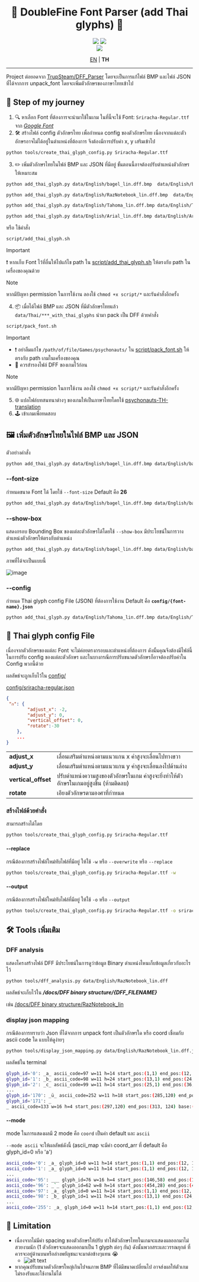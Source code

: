 <div align="center">
<h1>🧠 DoubleFine Font Parser (add Thai glyphs) 🧠</h1>

<img src="http://ForTheBadge.com/images/badges/made-with-python.svg"/>
<img src="https://img.shields.io/badge/python-3.10%2B-blue.svg?style=for-the-badge&logo=python&logoColor=white"/>
<br>
<img src="https://raw.githubusercontent.com/Onyx-Nostalgia/DFF-TH-glyphs/refs/heads/main/data/Thai/bagel_lin_with_thai_glyphs.bmp"/>

<a href="https://github.com/Onyx-Nostalgia/DFF-TH-glyphs/blob/main/README.md">EN</a>
 | <b>TH</b>

</div>

---

Project ต่อยอดจาก [TrupSteam/DFF_Parser](https://github.com/TrupSteam/DFF_Parser) โดยจะเป็นการแก้ไฟล์ BMP และไฟล์ JSON ที่ได้จากการ unpack_font โดยจะเพิ่มตัวอักษรของภาษาไทยเข้าไป

## 🚀 Step of my journey
1. 🔍 หาเลือก Font ที่ต้องการจะนำมาใช้ในเกม ในที่นี้จะใช้ Font: `Sriracha-Regular.ttf` จาก [_Google Font_](https://fonts.google.com/specimen/Sriracha?preview.text=%E0%B9%80%E0%B8%81%E0%B8%A1%E0%B9%84%E0%B8%8B%E0%B9%82%E0%B8%84%E0%B8%99%E0%B8%AD%E0%B8%97%20%E0%B8%8B%E0%B8%B2%E0%B8%8A%E0%B9%88%E0%B8%B2%20%E0%B9%84%E0%B8%99%E0%B8%99%E0%B9%8C%20%E0%B9%82%E0%B8%84%E0%B9%89%E0%B8%8A%20%E0%B9%81%E0%B8%84%E0%B8%A1%E0%B8%9B%E0%B9%8C%20%E0%B9%80%E0%B8%A3%E0%B8%B4%E0%B9%88%E0%B8%A1%E0%B9%80%E0%B8%81%E0%B8%A1%20%E0%B8%AA%E0%B8%A7%E0%B8%B1%E0%B8%AA%E0%B8%94%E0%B8%B5%E0%B8%84%E0%B8%A3%E0%B8%B1%E0%B8%9A%20%E0%B8%9E%E0%B8%A5%E0%B8%B1%E0%B8%87%E0%B8%88%E0%B8%B4%E0%B8%95)
2. 🛠️ สร้างไฟล์ config ตัวอักษรไทย เพื่อกำหนด config ของตัวอักษรไทย เนื่องจากแต่ละตัวอักษรอาจไม่ได้อยู่ในตำแหน่งที่ต้องการ จึงต้องมีการปรับค่า x, y เสริมเข้าไป
```bash
python tools/create_thai_glyph_config.py Sriracha-Regular.ttf
```
3. ✏️ เพิ่มตัวอักษรไทยในไฟล์ BMP และ JSON ที่มีอยู่ ขั้นตอนนี้อาจต้องปรับตำแหน่งตัวอักษรให้เหมาะสม
```bash
python add_thai_glyph.py data/English/bagel_lin.dff.bmp  data/English/bagel_lin.dff.json Sriracha-Regular.ttf

python add_thai_glyph.py data/English/RazNotebook_lin.dff.bmp  data/English/RazNotebook_lin.dff.json Sriracha-Regular.ttf

python add_thai_glyph.py data/English/Tahoma_lin.dff.bmp data/English/Tahoma_lin.dff.json Sriracha-Regular.ttf --font-size 18 --config config/sriracha-regular-small.json

python add_thai_glyph.py data/English/Arial_lin.dff.bmp data/English/Arial_lin.dff.json Sriracha-Regular.ttf --font-size 16 --config config/sriracha-regular-small.json
```
หรือ ใช้คำสั่ง
```bash
script/add_thai_glyph.sh
```
> [!Important]
>❗ หากเก็บ Font ไว้ที่อื่นให้ไปแก้ไข path ใน [script/add_thai_glyph.sh](/script/add_thai_glyph.sh) ให้ตรงกับ path ในเครื่องของคุณด้วย

> [!NOTE]
> หากมีปัญหา permission ในการใช้งาน ลองใช้ `chmod +x script/*` และรันคำสั่งอีกครั้ง

4. 📦 เมื่อได้ไฟล์ BMP และ JSON ที่มีตัวอักษรไทยแล้ว `data/Thai/***_with_thai_glyphs` นำมา pack เป็น DFF ด้วยคำสั่ง
```bash
script/pack_font.sh
``` 
> [!Important]
> * ❗ อย่าลืมแก้ไข `/path/of/file/Games/psychonauts/` ใน [script/pack_font.sh](/script/pack_font.sh) ให้ตรงกับ path เกมในเครื่องของคุณ
> * 💾 ควรสำรองไฟล์ DFF ของเกมไว้ก่อน

> [!NOTE]
> หากมีปัญหา permission ในการใช้งาน ลองใช้ `chmod +x script/*` และรันคำสั่งอีกครั้ง

5. 🌐 แปลไฟล์บทสนทนาต่างๆ ของเกมให้เป็นภาษาไทยโดยใช้ [psychonauts-TH-translation](https://github.com/Onyx-Nostalgia/psychonauts-TH-translation)
6. 🕹️ เข้าเกมเพื่อทดสอบ

## 🖼️ เพิ่มตัวอักษรไทยในไฟล์ BMP และ JSON
ตัวอย่างคำสั่ง 

```bash
python add_thai_glyph.py data/English/bagel_lin.dff.bmp data/English/bagel_lin.dff.json Sriracha-Regular.ttf
```
### --font-size
กำหนดขนาด Font ได้ โดยใช้ `--font-size` Default คือ **26**
```bash
python add_thai_glyph.py data/English/bagel_lin.dff.bmp data/English/bagel_lin.dff.json Sriracha-Regular.ttf --font-size 26
```
### --show-box 
แสดงกรอบ Bounding Box ของแต่ละตัวอักษรได้โดยใช้ `--show-box` มีประโยชน์ในการวางตำแหน่งตัวอักษรให้ตรงกับตำแหน่ง
```bash
python add_thai_glyph.py data/English/bagel_lin.dff.bmp data/English/bagel_lin.dff.json Sriracha-Regular.ttf --show-box 
```
ภาพที่ได้จะเป็นแบบนี้

![image](/data/Thai/bagel_lin_with_thai_glyphs_show_box.bmp)

### --config
กำหนด Thai glyph config File (JSON) ที่ต้องการใช้งาน Default คือ **`config/{font-name}.json`**
```bash
python add_thai_glyph.py data/English/Tahoma_lin.dff.bmp data/English/Tahoma_lin.dff.json Sriracha-Regular.ttf --font-size 18 --config config/sriracha-regular-small.json
```

## 📝 Thai glyph config File

เนื่องจากตัวอักษรของแต่ละ Font จะไม่ค่อยตรงกรอบและตำแหน่งที่ต้องการ ดังนั้นคุณจึงต้องมีไฟล์นี้ในการปรับ config ของแต่ละตัวอักษร และในบางกรณีการปรับขนาดตัวอักษรก็อาจต้องปรับค่าใน Config พวกนี้ด้วย

ผลลัพธ์จะถูกเก็บไว้ใน [config/](/config/)

[config/sriracha-regular.json](/config/sriracha-regular.json)

```json
{
 "ก": {
        "adjust_x": -2,
        "adjust_y": 0,
        "vertical_offset": 0,
        "rotate":-30
    },
    ...
}
```
|                     |                                                                     |
| ------------------- | ------------------------------------------------------------------- |
| **adjust_x**        | เลื่อนเสริมตำแหน่งตามแนวแกน x ค่าสูงจะเลื่อนไปทางขวา                         |
| **adjust_y**        | เลื่อนเสริมตำแหน่งตามแนวแกน y ค่าสูงจะเลื่อนลงไปด้านล่าง                       |
| **vertical_offset** | ปรับตำแหน่งความสูงของตัวอักษรในเกม ค่าสูงจะยิ่งทำให้ตัวอักษรในเกมอยู่สูงขึ้น (ห้ามติดลบ) |
| **rotate**          | เอียงตัวอักษรตามองศาที่กำหนด                                              |

### สร้างไฟล์ด้วยคำสั่ง

สามารถสร้างได้โดย
```bash
python tools/create_thai_glyph_config.py Sriracha-Regular.ttf
```
#### --replace
กรณีต้องการสร้างไฟล์ใหม่ทับไฟล์ที่มีอยู่ ให้ใช้ `-w` หรือ `--overwrite` หรือ `--replace`
```bash
python tools/create_thai_glyph_config.py Sriracha-Regular.ttf -w
```
#### --output
กรณีต้องการสร้างไฟล์ใหม่ทับไฟล์ที่มีอยู่ ให้ใช้ `-o` หรือ `--output`
```bash
python tools/create_thai_glyph_config.py Sriracha-Regular.ttf -o sriracha-regular-small.json
```

## 🛠️ Tools เพิ่มเติม

### DFF analysis
แสดงโครงสร้างไฟล์ DFF มีประโยชน์ในการดูว่าข้อมูล Binary ตำแหน่งไหนเก็บข้อมูลเกี่ยวกับอะไรไว้

```bash
python tools/dff_analysis.py data/English/RazNotebook_lin.dff
```
ผลลัพธ์จะเก็บไว้ใน **_/docs/DFF binary structure/{DFF_FILENAME}_** 

เช่น
[/docs/DFF binary structure/RazNotebook_lin](/docs/DFF%20binary%20structure/RazNotebook_lin)

### display json mapping
กรณีต้องการทราบว่า Json ที่ได้จากการ unpack font เป็นตัวอักษรใด หรือ coord เชื่อมกับ ascii code ใด แบบให้ดูง่ายๆ
```bash
python tools/display_json_mapping.py data/English/RazNotebook_lin.dff.json --mode coord
```
ผลลัพธ์ใน terminal
```sh
glyph_id='0': _a_ ascii_code=97 w=11 h=14 start_pos:(1,1) end_pos:(12, 15) base:(12,0)
glyph_id='1': _b_ ascii_code=98 w=11 h=24 start_pos:(13,1) end_pos:(24, 25) base:(21,0)
glyph_id='2': _c_ ascii_code=99 w=11 h=14 start_pos:(25,1) end_pos:(36, 15) base:(13,0)
...
glyph_id='170': _ü_ ascii_code=252 w=11 h=18 start_pos:(285,120) end_pos:(296, 138) base:(17,0)
glyph_id='171': _
_ ascii_code=133 w=16 h=4 start_pos:(297,120) end_pos:(313, 124) base:(6,0)
```
#### --mode
mode ในการแสดงผลมี 2 mode คือ `coord` เป็นค่า default และ `ascii`

`--mode ascii` จะให้ผลลัพธ์ดังนี้ (ascii_map จะมีค่า coord_arr ที่ default คือ  glyph_id=0 หรือ 'a')
```sh
ascii_code='0': _a_ glyph_id=0 w=11 h=14 start_pos:(1,1) end_pos:(12, 15) base:(12,0)
ascii_code='1': _a_ glyph_id=0 w=11 h=14 start_pos:(1,1) end_pos:(12, 15) base:(12,0)
...
ascii_code='95': ___ glyph_id=76 w=16 h=4 start_pos:(146,58) end_pos:(162, 62) base:(65535,65535)
ascii_code='96': _`_ glyph_id=62 w=8 h=14 start_pos:(454,28) end_pos:(462, 42) base:(28,0)
ascii_code='97': _a_ glyph_id=0 w=11 h=14 start_pos:(1,1) end_pos:(12, 15) base:(12,0)
ascii_code='98': _b_ glyph_id=1 w=11 h=24 start_pos:(13,1) end_pos:(24, 25) 
...
ascii_code='255': _a_ glyph_id=0 w=11 h=14 start_pos:(1,1) end_pos:(12, 15) base:(12,0)

```

## 🥲 Limitation
- เนื่องจากไม่มีค่า spacing ของตัวอักษรให้ปรับ ทำให้ตัวอักษรไทยในเกมจะแสดงผลออกมาไม่สวยงามนัก (1 ตัวอักษรจะแสดงออกมาเป็น 1 glyph ต่อๆ กัน) ดังนั้นพวกสระและวรรณยุกต์ ที่ควรจะอยู่ด้านบนหรือล่างพยัญชนะจะมาต่อข้างๆแทน 😭  
  - ![alt text](<limit_1.png>)
- หากคุณปรับขนาดตัวอักษรใหญ่เกินไปจนภาพ BMP ที่ได้มีขนาดเปลี่ยนไป อาจส่งผลให้ตัวเกมไม่รองรับและใช้งานไม่ได้
